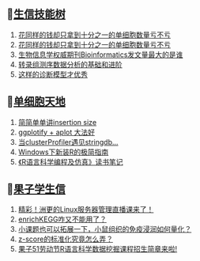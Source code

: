 ## 📝[生信技能树](https://github.com/ixxmu/mp_duty/issues?q=label%3A%E7%94%9F%E4%BF%A1%E6%8A%80%E8%83%BD%E6%A0%91+is%3Aclosed)
<!-- 1issueTable -->

1. [花同样的钱却只拿到十分之一的单细胞数量亏不亏](https://github.com/ixxmu/mp_duty/issues/3676) 
2. [花同样的钱却只拿到十分之一的单细胞数量亏不亏](https://github.com/ixxmu/mp_duty/issues/3675) 
3. [生物信息学权威期刊Bioinformatics发文量最大的是谁](https://github.com/ixxmu/mp_duty/issues/3674) 
4. [转录组测序数据分析的基础和进阶](https://github.com/ixxmu/mp_duty/issues/3663) 
5. [这样的诊断模型才优秀](https://github.com/ixxmu/mp_duty/issues/3653) 
<!-- 1issueTable -->
## 📝[单细胞天地](https://github.com/ixxmu/mp_duty/issues?q=label%3A%E5%8D%95%E7%BB%86%E8%83%9E%E5%A4%A9%E5%9C%B0+is%3Aclosed)
<!-- 2issueTable -->

1. [简简单单讲insertion size](https://github.com/ixxmu/mp_duty/issues/3642) 
2. [ggplotify + aplot 大法好](https://github.com/ixxmu/mp_duty/issues/3564) 
3. [当clusterProfiler遇见stringdb...](https://github.com/ixxmu/mp_duty/issues/3492) 
4. [Windows下新装R的极简指南](https://github.com/ixxmu/mp_duty/issues/3253) 
5. [《R语言科学编程及仿真》读书笔记](https://github.com/ixxmu/mp_duty/issues/3141) 
<!-- 2issueTable -->

## 📝[果子学生信](https://github.com/ixxmu/mp_duty/issues?q=label%3A%E6%9E%9C%E5%AD%90%E5%AD%A6%E7%94%9F%E4%BF%A1+is%3Aclosed)
<!-- 3issueTable -->

1. [精彩！洲更的Linux服务器管理直播课来了！](https://github.com/ixxmu/mp_duty/issues/3659) 
2. [enrichKEGG咋又不能用了？](https://github.com/ixxmu/mp_duty/issues/3499) 
3. [小课题也可以拓展一下，小鼠组织的免疫浸润如何量化？](https://github.com/ixxmu/mp_duty/issues/3407) 
4. [z-score的标准化究竟怎么弄？](https://github.com/ixxmu/mp_duty/issues/3396) 
5. [果子51劳动节R语言科学数据挖掘课程招生简章来啦!](https://github.com/ixxmu/mp_duty/issues/3332) 
<!-- 3issueTable -->
